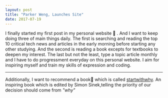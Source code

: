 ```yaml
---
layout: post
title: "Parker Weng, Launches Site"
date: 2017-07-19
---
```


I finally started my first post in my personal website :raised_hands: . And I want to keep doing three of main things daily. 
The first is searching and reading the top 10 critical tech news and articles in the early morning before starting any other studying.
And the second is reading a book excepts for textbooks to deepen my interest.
The last but not the least, type a topic article monthly and I have to do progressment everyday on this personal website. I aim for inspiring myself and train my skills of expression and coding.

--------------------------------------------------------------------------------------------------------------------------------------
Additionally, I want to recommend a book:orange_book: which is called [startwithwhy](https://startwithwhy.com/).  An inspiring book which is edited by Simon Sinek,telling the priority of our decision should come from *"why"*
